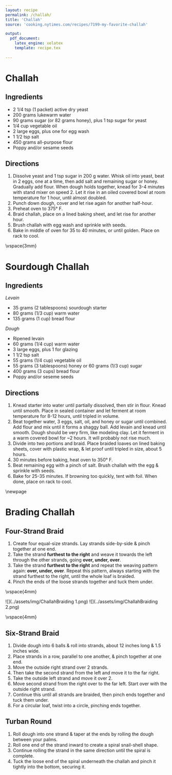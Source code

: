 ```yaml
---
layout: recipe
permalink: /challah/
title: 'Challah'
source: 'cooking.nytimes.com/recipes/7199-my-favorite-challah'

output: 
  pdf_document:
    latex_engine: xelatex
    template: recipe.tex
    
---
```


# Challah 

## Ingredients

* 2 1/4 tsp (1 packet) active dry yeast 
* 200 grams lukewarm water 
* 90 grams sugar (or 82 grams honey), plus 1 tsp sugar for yeast
* 1/4 cup vegetable oil 
* 2 large eggs, plus one for egg wash
* 1 1/2 tsp salt
* 450 grams all-purpose flour
* Poppy and/or sesame seeds

## Directions

1. Dissolve yeast and 1 tsp sugar in 200 g water. Whisk oil into yeast, beat in 2 eggs, one at a time, then add salt and remaining sugar or honey. Gradually add flour. When dough holds together, knead for 3-4 minutes with stand mixer on speed 2. Let it rise in an oiled covered bowl at room temperature for 1 hour, until almost doubled. 
2. Punch down dough, cover and let rise again for another half-hour.
3. Preheat oven to 375° F.
4. Braid challah, place on a lined baking sheet, and let rise for another hour. 
5. Brush challah with egg wash and sprinkle with seeds.
6. Bake in middle of oven for 35 to 40 minutes, or until golden. Place on rack to cool. 

\vspace{3mm}

# Sourdough Challah

## Ingredients 

_Levain_

- 35 grams (2 tablespoons) sourdough starter
- 80 grams (1/3 cup) warm water
- 135 grams (1 cup) bread flour

_Dough_

- Ripened levain 
- 60 grams (1/4 cup) warm water
- 3 large eggs, plus 1 for glazing
- 1 1/2 tsp salt
- 55 grams (1/4 cup) vegetable oil
- 55 grams (3 tablespoons) honey or 60 grams (1/3 cup) sugar
- 400 grams (3 cups) bread flour
- Poppy and/or seseme seeds 

## Directions

1. Knead starter into water until partially  dissolved, then stir in flour. Knead until smooth. Place in sealed container and let ferment at room temperature for 8-12 hours, until tripled in volume.
2. Beat together water, 3 eggs, salt, oil, and honey or sugar until combined. Add flour and mix until it forms a shaggy ball. Add levain and knead until smooth. Dough should be very firm, like modeling clay. Let it ferment in a warm covered bowl for ~2 hours. It will probably not rise much.
4. Divide into two portions and braid. Place braided loaves on lined baking sheets, cover with plastic wrap, & let proof until tripled in size, about 5 hours.
5. 30 minutes before baking, heat oven to 350° F.
6. Beat remaining egg with a pinch of salt. Brush challah with the egg & sprinkle with seeds. 
7. Bake for 25-35 minutes. If browning too quickly, tent with foil. When done, place on rack to cool.

\newpage 

# Brading Challah 

## Four-Strand Braid 

1. Create four equal-size strands. Lay strands side-by-side & pinch together at one end.
2. Take the strand **furthest to the right** and weave it towards the left through the other strands, going **over, under, over**.
3. Take the strand **furthest to the right** and repeat the weaving pattern again: **over, under, over**. Repeat this pattern, always starting with the strand furthest to the right, until the whole loaf is braided.
4. Pinch the ends of the loose strands together and tuck them under.

\vspace{4mm}

![](../assets/img/ChallahBraiding 1.png)
![](../assets/img/ChallahBraiding 2.png)

\vspace{4mm}

## Six-Strand Braid 

1. Divide dough into 6 balls & roll into strands, about 12 inches long & 1.5 inches wide. 
2. Place strands in a row, parallel to one another, & pinch together at one end. 
3. Move the outside right strand over 2 strands. 
4. Then take the second strand from the left and move it to the far right. 
5. Take the outside left strand and move it over 2. 
6. Move second strand from the right over to the far left. Start over with the outside right strand. 
7. Continue this until all strands are braided, then pinch ends together and tuck them under.
8. For a circular loaf, twist into a circle, pinching ends together. 

## Turban Round 

1. Roll dough into one strand & taper at the ends by rolling the dough between your palms.
2. Roll one end of the strand inward to create a spiral snail-shell shape.
3. Continue rolling the strand in the same direction until the spiral is complete. 
4. Tuck the loose end of the spiral underneath the challah and pinch it tightly into the bottom, securing it.

